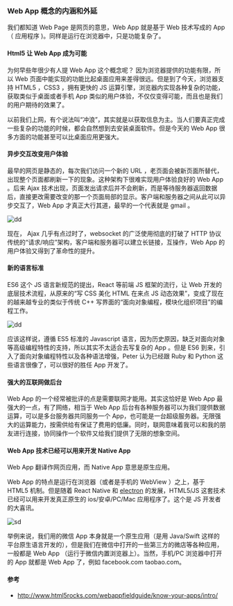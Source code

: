 ### Web App 概念的内涵和外延

我们都知道 Web Page 是网页的意思，Web App 就是基于 Web 技术写成的 App （ 应用程序 )。同样是运行在浏览器中，只是功能复杂了。

#### Html5 让 Web App 成为可能

为何早些年很少有人提 Web App 这个概念呢？ 因为浏览器提供的功能有限，所以 Web 页面中能实现的功能比起桌面应用来差得很远。但是到了今天，浏览器支持 HTML5 ，CSS3 ，拥有更快的 JS 运算引擎，浏览器内实现各种复杂的功能，获取类似于桌面或者手机 App 类似的用户体验，不仅仅变得可能，而且也是我们的用户期待的效果了。

以前我们上网，有个说法叫“冲浪”，其实就是以获取信息为主。当人们要真正完成一些复杂的功能的时候，都会自然想到去安装桌面软件。但是今天的 Web App 很多方面的功能甚至可以比桌面应用更强大。

#### 异步交互改变用户体验

最早的网页是静态的，每次我们访问一个新的 URL ，老页面会被新页面所替代，出现整个页面都刷新一下的现象。这种架构下很难实现用户体验良好的 Web App 。后来 Ajax 技术出现，页面发出请求后并不会刷新，而是等待服务器返回数据后，直接更改需要改变的那一个页面局部的显示。客户端和服务器之间从此可以异步交互了，Web App 才真正大行其道，最早的一个代表就是 gmail 。

![dd](http://o6zn1jujz.bkt.clouddn.com/pic10-1-ajax-socket.png)

现在， Ajax 几乎有点过时了，websocket 的广泛使用彻底的打破了 HTTP 协议传统的“请求/响应”架构，客户端和服务器可以建立长链接，互操作，Web App 的用户体验又得到了革命性的提升。

#### 新的语言标准

ES6 这个 JS 语言新规范的提出，React 等前端 JS 框架的流行，让 Web 开发的底层技术流程，从原来的“写 CSS 美化 HTML 在来点 JS 动态效果”，变成了现在的越来越专业的类似于传统 C++ 写界面的“面向对象编程，模块化组织项目”的编程工作。

![dd](http://o6zn1jujz.bkt.clouddn.com/pic10-2-es6.png)

应该这样说，遵循 ES5 标准的 Javascript 语言，因为历史原因，缺乏对面向对象等高级编程特性的支持，所以其实不太适合去写复杂的 App 。但是 ES6 到来，引入了面向对象编程特性以及各种语法增强，Peter 认为已经跟 Ruby 和 Python 这些语言很像了，可以很好的胜任 App 开发了。

#### 强大的互联网做后台

Web App 的一个经常被批评的点是需要联网才能用。其实这恰好是 Web App 最强大的一点，有了网络，相当于 Web App 后台有各种服务器可以为我们提供数据运算，可以是多台服务器共同服务一个 App，也可能是一台超级服务器。无限强大的运算能力，按需供给有保证了费用的低廉。同时，联网意味着我可以和我的朋友进行连接，协同操作一个软件又给我们提供了无限的想象空间。

#### Web App 技术已经可以用来开发 Native App

Web App 翻译作网页应用，而 Native App 意思是原生应用。

Web App 的特点是运行在浏览器（或者是手机的 WebView ）之上，基于 HTML5 机制。但是随着 React Native 和 [electron](http://electron.atom.io/) 的发展，HTML5/JS 这套技术已经可以用来开发真正原生的 ios/安卓/PC/Mac 应用程序了。这个是 JS 开发者的大喜讯。

![sd](http://o6zn1jujz.bkt.clouddn.com/pic10-3-native.png)

举例来说，我们用的微信 App 本身就是一个原生应用（是用 Java/Swift 这样的平台原生语言开发的），但是我们在微信中打开的一些第三方的微店等各种应用，一般都是 Web App （运行于微信内置浏览器上）。当然，手机/PC 浏览器中打开的 App 就都是 Web App 了，例如 facebook.com taobao.com。

#### 参考

* http://www.html5rocks.com/webappfieldguide/know-your-apps/intro/
